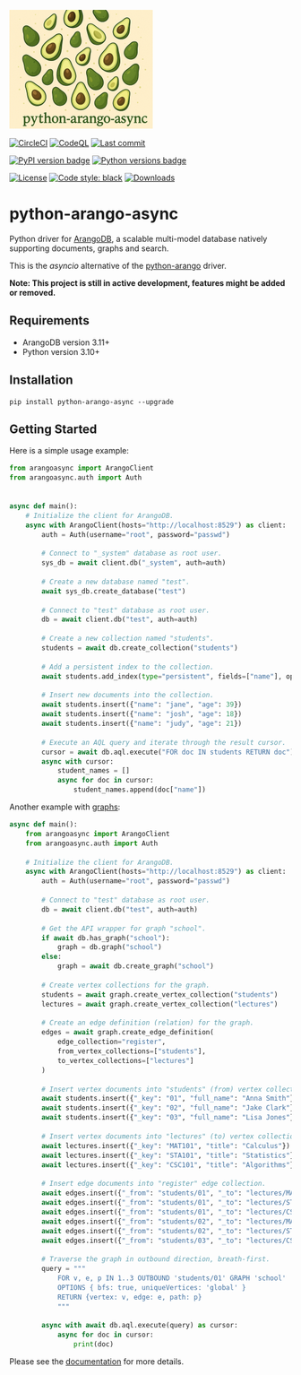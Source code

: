 ![Logo](https://raw.githubusercontent.com/arangodb/python-arango-async/refs/heads/main/docs/static/logo.png)

[![CircleCI](https://dl.circleci.com/status-badge/img/gh/arangodb/python-arango-async/tree/main.svg?style=svg)](https://dl.circleci.com/status-badge/redirect/gh/arangodb/python-arango-async/tree/main)
[![CodeQL](https://github.com/arangodb/python-arango-async/actions/workflows/codeql.yaml/badge.svg)](https://github.com/arangodb/python-arango-async/actions/workflows/codeql.yaml)
[![Last commit](https://img.shields.io/github/last-commit/arangodb/python-arango-async)](https://github.com/arangodb/python-arango-async/commits/main)

[![PyPI version badge](https://img.shields.io/pypi/v/python-arango-async?color=3775A9&style=for-the-badge&logo=pypi&logoColor=FFD43B)](https://pypi.org/project/python-arango-async/)
[![Python versions badge](https://img.shields.io/badge/3.10%2B-3776AB?style=for-the-badge&logo=python&logoColor=FFD43B&label=Python)](https://pypi.org/project/python-arango-async/)

[![License](https://img.shields.io/github/license/arangodb/python-arango?color=9E2165&style=for-the-badge)](https://github.com/arangodb/python-arango/blob/main/LICENSE)
[![Code style: black](https://img.shields.io/static/v1?style=for-the-badge&label=code%20style&message=black&color=black)](https://github.com/psf/black)
[![Downloads](https://img.shields.io/pepy/dt/python-arango-async?style=for-the-badge&color=282661
)](https://pepy.tech/project/python-arango-async)

# python-arango-async

Python driver for [ArangoDB](https://www.arangodb.com), a scalable multi-model
database natively supporting documents, graphs and search.

This is the _asyncio_ alternative of the [python-arango](https://github.com/arangodb/python-arango)
driver.

**Note: This project is still in active development, features might be added or removed.**

## Requirements

- ArangoDB version 3.11+
- Python version 3.10+

## Installation

```shell
pip install python-arango-async --upgrade
```

## Getting Started

Here is a simple usage example:

```python
from arangoasync import ArangoClient
from arangoasync.auth import Auth


async def main():
    # Initialize the client for ArangoDB.
    async with ArangoClient(hosts="http://localhost:8529") as client:
        auth = Auth(username="root", password="passwd")

        # Connect to "_system" database as root user.
        sys_db = await client.db("_system", auth=auth)

        # Create a new database named "test".
        await sys_db.create_database("test")

        # Connect to "test" database as root user.
        db = await client.db("test", auth=auth)

        # Create a new collection named "students".
        students = await db.create_collection("students")

        # Add a persistent index to the collection.
        await students.add_index(type="persistent", fields=["name"], options={"unique": True})

        # Insert new documents into the collection.
        await students.insert({"name": "jane", "age": 39})
        await students.insert({"name": "josh", "age": 18})
        await students.insert({"name": "judy", "age": 21})

        # Execute an AQL query and iterate through the result cursor.
        cursor = await db.aql.execute("FOR doc IN students RETURN doc")
        async with cursor:
            student_names = []
            async for doc in cursor:
                student_names.append(doc["name"])
```

Another example with [graphs](https://docs.arangodb.com/stable/graphs/):

```python
async def main():
    from arangoasync import ArangoClient
    from arangoasync.auth import Auth

    # Initialize the client for ArangoDB.
    async with ArangoClient(hosts="http://localhost:8529") as client:
        auth = Auth(username="root", password="passwd")

        # Connect to "test" database as root user.
        db = await client.db("test", auth=auth)

        # Get the API wrapper for graph "school".
        if await db.has_graph("school"):
            graph = db.graph("school")
        else:
            graph = await db.create_graph("school")

        # Create vertex collections for the graph.
        students = await graph.create_vertex_collection("students")
        lectures = await graph.create_vertex_collection("lectures")

        # Create an edge definition (relation) for the graph.
        edges = await graph.create_edge_definition(
            edge_collection="register",
            from_vertex_collections=["students"],
            to_vertex_collections=["lectures"]
        )

        # Insert vertex documents into "students" (from) vertex collection.
        await students.insert({"_key": "01", "full_name": "Anna Smith"})
        await students.insert({"_key": "02", "full_name": "Jake Clark"})
        await students.insert({"_key": "03", "full_name": "Lisa Jones"})

        # Insert vertex documents into "lectures" (to) vertex collection.
        await lectures.insert({"_key": "MAT101", "title": "Calculus"})
        await lectures.insert({"_key": "STA101", "title": "Statistics"})
        await lectures.insert({"_key": "CSC101", "title": "Algorithms"})

        # Insert edge documents into "register" edge collection.
        await edges.insert({"_from": "students/01", "_to": "lectures/MAT101"})
        await edges.insert({"_from": "students/01", "_to": "lectures/STA101"})
        await edges.insert({"_from": "students/01", "_to": "lectures/CSC101"})
        await edges.insert({"_from": "students/02", "_to": "lectures/MAT101"})
        await edges.insert({"_from": "students/02", "_to": "lectures/STA101"})
        await edges.insert({"_from": "students/03", "_to": "lectures/CSC101"})

        # Traverse the graph in outbound direction, breath-first.
        query = """
            FOR v, e, p IN 1..3 OUTBOUND 'students/01' GRAPH 'school'
            OPTIONS { bfs: true, uniqueVertices: 'global' }
            RETURN {vertex: v, edge: e, path: p}
            """

        async with await db.aql.execute(query) as cursor:
            async for doc in cursor:
                print(doc)
```

Please see the [documentation](https://python-arango-async.readthedocs.io/en/latest/) for more details.
